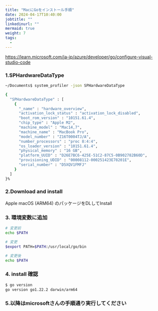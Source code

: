 ```yaml
---
title: "MacにGoをインストール手順"
date: 2024-04-17T10:40:00
jobtitle: ""
linkedinurl: ""
mermaid: true
weight: 7
tags:
  - 
---
```



<https://learn.microsoft.com/ja-jp/azure/developer/go/configure-visual-studio-code>

### 1.SPHardwareDataType

```bash
~/Documents$ system_profiler -json SPHardwareDataType

{
  "SPHardwareDataType" : [
    {
      "_name" : "hardware_overview",
      "activation_lock_status" : "activation_lock_disabled",
      "boot_rom_version" : "10151.61.4",
      "chip_type" : "Apple M2",
      "machine_model" : "Mac14,7",
      "machine_name" : "MacBook Pro",
      "model_number" : "Z16T0004TJ/A",
      "number_processors" : "proc 8:4:4",
      "os_loader_version" : "10151.61.4",
      "physical_memory" : "16 GB",
      "platform_UUID" : "D26E7BC6-425E-51C2-87C5-0B902782B60D",
      "provisioning_UDID" : "00008112-000251423E78201E",
      "serial_number" : "D5XQV1FMFJ"
    }
  ]
}%      
```

### 2.Download and install

Apple macOS (ARM64) のパッケージをDLしてInstall

### 3. 環境変数に追加

```bash
# 変更前
echo $PATH

# 変更
$export PATH=$PATH:/usr/local/go/bin

# 変更後
echo $PATH
```

### 4. install 確認

```bash
$ go version
go version go1.22.2 darwin/arm64
```

### 5.以降はmicrosoftさんの手順通り実行してください
